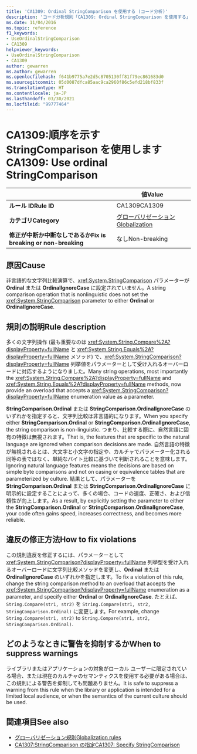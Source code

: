 ```yaml
---
title: 'CA1309: Ordinal StringComparison を使用する (コード分析)'
description: 'コード分析規則「CA1309: Ordinal StringComparison を使用する」について'
ms.date: 11/04/2016
ms.topic: reference
f1_keywords:
- UseOrdinalStringComparison
- CA1309
helpviewer_keywords:
- UseOrdinalStringComparison
- CA1309
author: gewarren
ms.author: gewarren
ms.openlocfilehash: f641b9775a7e2d5c8705130ff81f79ec861683d0
ms.sourcegitcommit: 05d0087dfca85aac9ca2960f86c5efd218bf833f
ms.translationtype: HT
ms.contentlocale: ja-JP
ms.lasthandoff: 03/30/2021
ms.locfileid: "99777464"
---
```

# <a name="ca1309-use-ordinal-stringcomparison"></a><span data-ttu-id="a79bd-103">CA1309:順序を示す StringComparison を使用します</span><span class="sxs-lookup"><span data-stu-id="a79bd-103">CA1309: Use ordinal StringComparison</span></span>

|                                     | <span data-ttu-id="a79bd-104">値</span><span class="sxs-lookup"><span data-stu-id="a79bd-104">Value</span></span>                                      |
|-------------------------------------|--------------------------------------------|
| <span data-ttu-id="a79bd-105">**ルール ID**</span><span class="sxs-lookup"><span data-stu-id="a79bd-105">**Rule ID**</span></span>                         | <span data-ttu-id="a79bd-106">CA1309</span><span class="sxs-lookup"><span data-stu-id="a79bd-106">CA1309</span></span>                                     |
| <span data-ttu-id="a79bd-107">**カテゴリ**</span><span class="sxs-lookup"><span data-stu-id="a79bd-107">**Category**</span></span>                        | [<span data-ttu-id="a79bd-108">グローバリゼーション</span><span class="sxs-lookup"><span data-stu-id="a79bd-108">Globalization</span></span>](globalization-warnings.md) |
| <span data-ttu-id="a79bd-109">**修正が中断か中断なしであるか**</span><span class="sxs-lookup"><span data-stu-id="a79bd-109">**Fix is breaking or non-breaking**</span></span> | <span data-ttu-id="a79bd-110">なし</span><span class="sxs-lookup"><span data-stu-id="a79bd-110">Non-breaking</span></span>                               |

## <a name="cause"></a><span data-ttu-id="a79bd-111">原因</span><span class="sxs-lookup"><span data-stu-id="a79bd-111">Cause</span></span>

<span data-ttu-id="a79bd-112">非言語的な文字列比較演算で、<xref:System.StringComparison> パラメーターが **Ordinal** または **OrdinalIgnoreCase** に設定されていません。</span><span class="sxs-lookup"><span data-stu-id="a79bd-112">A string comparison operation that is nonlinguistic does not set the <xref:System.StringComparison> parameter to either **Ordinal** or **OrdinalIgnoreCase**.</span></span>

## <a name="rule-description"></a><span data-ttu-id="a79bd-113">規則の説明</span><span class="sxs-lookup"><span data-stu-id="a79bd-113">Rule description</span></span>

<span data-ttu-id="a79bd-114">多くの文字列操作 (最も重要なのは <xref:System.String.Compare%2A?displayProperty=fullName> と <xref:System.String.Equals%2A?displayProperty=fullName> メソッド) で、<xref:System.StringComparison?displayProperty=fullName> 列挙値をパラメーターとして受け入れるオーバーロードに対応するようになりました。</span><span class="sxs-lookup"><span data-stu-id="a79bd-114">Many string operations, most importantly the <xref:System.String.Compare%2A?displayProperty=fullName> and <xref:System.String.Equals%2A?displayProperty=fullName> methods, now provide an overload that accepts a <xref:System.StringComparison?displayProperty=fullName> enumeration value as a parameter.</span></span>

<span data-ttu-id="a79bd-115">**StringComparison.Ordinal** または **StringComparison.OrdinalIgnoreCase** のいずれかを指定すると、文字列比較は非言語的になります。</span><span class="sxs-lookup"><span data-stu-id="a79bd-115">When you specify either **StringComparison.Ordinal** or **StringComparison.OrdinalIgnoreCase**, the string comparison is non-linguistic.</span></span> <span data-ttu-id="a79bd-116">つまり、比較する際に、自然言語に固有の特徴は無視されます。</span><span class="sxs-lookup"><span data-stu-id="a79bd-116">That is, the features that are specific to the natural language are ignored when comparison decisions are made.</span></span> <span data-ttu-id="a79bd-117">自然言語の特徴が無視されるとは、大文字と小文字の指定や、カルチャでパラメーター化される同等の表ではなく、単純なバイト比較に基づいて判断されることを意味します。</span><span class="sxs-lookup"><span data-stu-id="a79bd-117">Ignoring natural language features means the decisions are based on simple byte comparisons and not on casing or equivalence tables that are parameterized by culture.</span></span> <span data-ttu-id="a79bd-118">結果として、パラメーターを **StringComparison.Ordinal** または **StringComparison.OrdinalIgnoreCase** に明示的に設定することによって、多くの場合、コードの速度、正確さ、および信頼性が向上します。</span><span class="sxs-lookup"><span data-stu-id="a79bd-118">As a result, by explicitly setting the parameter to either the **StringComparison.Ordinal** or **StringComparison.OrdinalIgnoreCase**, your code often gains speed, increases correctness, and becomes more reliable.</span></span>

## <a name="how-to-fix-violations"></a><span data-ttu-id="a79bd-119">違反の修正方法</span><span class="sxs-lookup"><span data-stu-id="a79bd-119">How to fix violations</span></span>

<span data-ttu-id="a79bd-120">この規則違反を修正するには、パラメーターとして <xref:System.StringComparison?displayProperty=fullName> 列挙型を受け入れるオーバーロードに文字列比較メソッドを変更し、**Ordinal** または **OrdinalIgnoreCase** のいずれかを指定します。</span><span class="sxs-lookup"><span data-stu-id="a79bd-120">To fix a violation of this rule, change the string comparison method to an overload that accepts the <xref:System.StringComparison?displayProperty=fullName> enumeration as a parameter, and specify either **Ordinal** or **OrdinalIgnoreCase**.</span></span> <span data-ttu-id="a79bd-121">たとえば、`String.Compare(str1, str2)` を `String.Compare(str1, str2, StringComparison.Ordinal)` に変更します。</span><span class="sxs-lookup"><span data-stu-id="a79bd-121">For example, change `String.Compare(str1, str2)` to `String.Compare(str1, str2, StringComparison.Ordinal)`.</span></span>

## <a name="when-to-suppress-warnings"></a><span data-ttu-id="a79bd-122">どのようなときに警告を抑制するか</span><span class="sxs-lookup"><span data-stu-id="a79bd-122">When to suppress warnings</span></span>

<span data-ttu-id="a79bd-123">ライブラリまたはアプリケーションの対象がローカル ユーザーに限定されている場合、または現在のカルチャのセマンティクスを使用する必要がある場合は、この規則による警告を抑制しても問題ありません。</span><span class="sxs-lookup"><span data-stu-id="a79bd-123">It is safe to suppress a warning from this rule when the library or application is intended for a limited local audience, or when the semantics of the current culture should be used.</span></span>

## <a name="see-also"></a><span data-ttu-id="a79bd-124">関連項目</span><span class="sxs-lookup"><span data-stu-id="a79bd-124">See also</span></span>

- [<span data-ttu-id="a79bd-125">グローバリゼーション規則</span><span class="sxs-lookup"><span data-stu-id="a79bd-125">Globalization rules</span></span>](globalization-warnings.md)
- [<span data-ttu-id="a79bd-126">CA1307:StringComparison の指定</span><span class="sxs-lookup"><span data-stu-id="a79bd-126">CA1307: Specify StringComparison</span></span>](ca1307.md)
